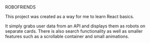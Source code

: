 ROBOFRIENDS

This project was created as a way for me to learn React basics.

It simply grabs user data from an API and displays them as robots on separate cards.
There is also search functionality as well as smaller features such as a scrollable container and small animations. 